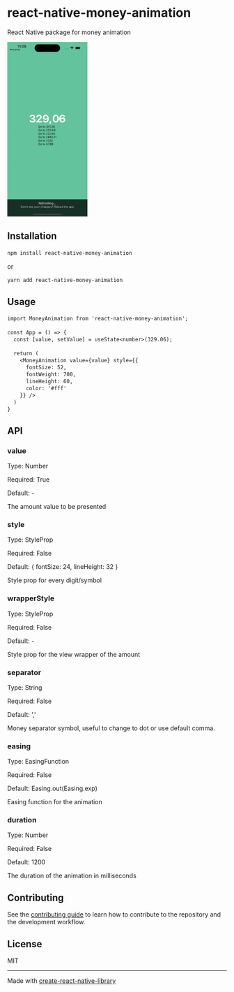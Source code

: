 # react-native-money-animation

React Native package for money animation

<img src="https://github.com/PrimeWeb-Ltd/react-native-money-animation/blob/main/example.gif" height="400"/>

## Installation

```sh
npm install react-native-money-animation
```
or
```sh
yarn add react-native-money-animation
```


## Usage

```tsx
import MoneyAnimation from 'react-native-money-animation';

const App = () => {
  const [value, setValue] = useState<number>(329.06);

  return (
    <MoneyAnimation value={value} style={{
      fontSize: 52,
      fontWeight: 700,
      lineHeight: 60,
      color: '#fff'
    }} />
  )
}
```

## API

### value
Type: Number

Required: True

Default: -

The amount value to be presented

### style
Type: StyleProp<TextStyle>

Required: False

Default: { fontSize: 24, lineHeight: 32 }

Style prop for every digit/symbol

### wrapperStyle
Type: StyleProp<ViewStyle>

Required: False

Default: -

Style prop for the view wrapper of the amount

### separator
Type: String

Required: False

Default: ','

Money separator symbol, useful to change to dot or use default comma.

### easing
Type: EasingFunction

Required: False

Default: Easing.out(Easing.exp)

Easing function for the animation

### duration
Type: Number

Required: False

Default: 1200

The duration of the animation in milliseconds

## Contributing

See the [contributing guide](CONTRIBUTING.md) to learn how to contribute to the repository and the development workflow.

## License

MIT

---

Made with [create-react-native-library](https://github.com/callstack/react-native-builder-bob)
